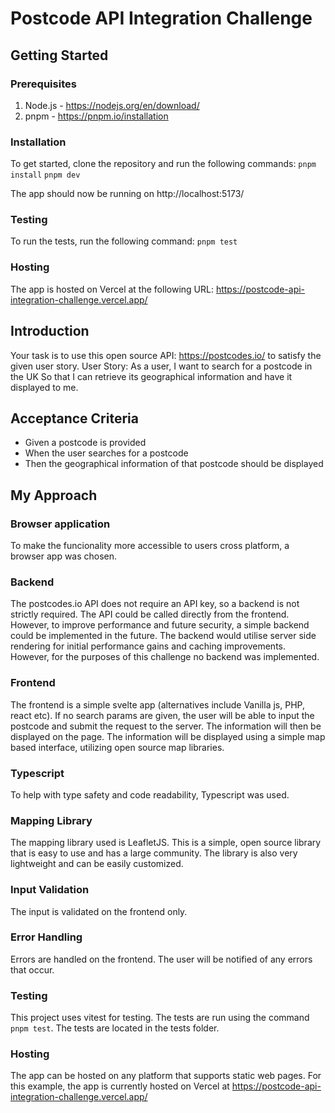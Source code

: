# Postcode API Integration Challenge

## Getting Started

### Prerequisites

1. Node.js - https://nodejs.org/en/download/
2. pnpm - https://pnpm.io/installation

### Installation

To get started, clone the repository and run the following commands:
`pnpm install`
`pnpm dev`

The app should now be running on http://localhost:5173/

### Testing

To run the tests, run the following command:
`pnpm test`

### Hosting

The app is hosted on Vercel at the following URL: https://postcode-api-integration-challenge.vercel.app/

## Introduction

Your task is to use this open source API: https://postcodes.io/ to satisfy the given user story.
User Story:
As a user,
I want to search for a postcode in the UK
So that I can retrieve its geographical information and have it displayed to me.

## Acceptance Criteria

- Given a postcode is provided
- When the user searches for a postcode
- Then the geographical information of that postcode should be displayed

## My Approach

### Browser application

To make the funcionality more accessible to users cross platform, a browser app was chosen.

### Backend

The postcodes.io API does not require an API key, so a backend is not strictly required. The API could be called directly from the frontend.
However, to improve performance and future security, a simple backend could be implemented in the future. The backend would utilise server side rendering for initial performance gains and caching improvements.
However, for the purposes of this challenge no backend was implemented.

### Frontend

The frontend is a simple svelte app (alternatives include Vanilla js, PHP, react etc). If no search params are given, the user will be able to input the postcode and submit the request to the server. The information will then be displayed on the page.
The information will be displayed using a simple map based interface, utilizing open source map libraries.

### Typescript
To help with type safety and code readability, Typescript was used.

### Mapping Library

The mapping library used is LeafletJS. This is a simple, open source library that is easy to use and has a large community. The library is also very lightweight and can be easily customized.

### Input Validation

The input is validated on the frontend only.

### Error Handling

Errors are handled on the frontend. The user will be notified of any errors that occur.

### Testing

This project uses vitest for testing. The tests are run using the command `pnpm test`. The tests are located in the tests folder.

### Hosting

The app can be hosted on any platform that supports static web pages. For this example, the app is currently hosted on Vercel at https://postcode-api-integration-challenge.vercel.app/

